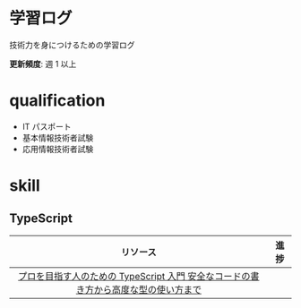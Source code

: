 # 学習ログ

技術力を身につけるための学習ログ

**更新頻度**: 週 1 以上

# qualification

- IT パスポート
- 基本情報技術者試験
- 応用情報技術者試験

# skill

## TypeScript

|                                                                                                                                                                                                                                                                                                                                                                                                                                                                                                                                                                                                                                 リソース                                                                                                                                                                                                                                                                                                                                                                                                                                                                                                                                                                                                                                 | 進捗 |
| :----------------------------------------------------------------------------------------------------------------------------------------------------------------------------------------------------------------------------------------------------------------------------------------------------------------------------------------------------------------------------------------------------------------------------------------------------------------------------------------------------------------------------------------------------------------------------------------------------------------------------------------------------------------------------------------------------------------------------------------------------------------------------------------------------------------------------------------------------------------------------------------------------------------------------------------------------------------------------------------------------------------------------------------------------------------------------------------------------------------------------------------------------------------------------------------------------------------------------------------------------------------------: | :--: |
| [プロを目指す人のための TypeScript 入門 安全なコードの書き方から高度な型の使い方まで](https://www.amazon.co.jp/%E3%83%97%E3%83%AD%E3%82%92%E7%9B%AE%E6%8C%87%E3%81%99%E4%BA%BA%E3%81%AE%E3%81%9F%E3%82%81%E3%81%AETypeScript%E5%85%A5%E9%96%80-%E5%AE%89%E5%85%A8%E3%81%AA%E3%82%B3%E3%83%BC%E3%83%89%E3%81%AE%E6%9B%B8%E3%81%8D%E6%96%B9%E3%81%8B%E3%82%89%E9%AB%98%E5%BA%A6%E3%81%AA%E5%9E%8B%E3%81%AE%E4%BD%BF%E3%81%84%E6%96%B9%E3%81%BE%E3%81%A7-Software-Design-plus/dp/4297127474?crid=17XY7FC1KYJJ0&dib=eyJ2IjoiMSJ9.QBJXgOsZT4kLuOBgMogZ7YDDYtjaS5VaSHhggTKGhyCda_goURIyU9G6wd5pzyGhdYg0b9It2yohjy1Zb3iK2iPUoN1H5jqb37ZDz_mYL-rFL0x7LpXFZw51On884ymxXs1eg0fBD0MxD5JzIoeHYYuhyCPb2pIn2x8YOAZN76Fm9ZmuQjyvl8BYhxr-8-QLfeJ1qFhxRLH5B_6CV4d7cCoZDmof9LgTHj1unCzUv9hzHw1BLhsIqVDw1bxTRsv73ujPYSdK5ijjRy3D6R0lUbUl2OXc5ywT_aJurNmrjrcq6VtqoEehAHI87LAIGvMogLf6gV5SqsW7WawMekwHUQalihycUQ9k9q5-oH4bxytRGVFE80OIqmb6NYbn-TQN8LuZemvgGCK-EfhfFvmpqI4eXFiWqpuY2lJ9vEE1NdDK1lDf5TI1LApvN4e4SYte.64cvFOvBLTWvCeJuWX0-IHezL2IE5-Go4bIot5V_Tzs&dib_tag=se&keywords=%E3%83%97%E3%83%AD%E3%82%92%E7%9B%AE%E6%8C%87%E3%81%99%E4%BA%BA%E3%81%AE%E3%81%9F%E3%82%81%E3%81%AEtypescript%E5%85%A5%E9%96%80&qid=1739691510&sprefix=%E3%83%97%E3%83%AD%E3%80%80type%2Caps%2C172&sr=8-1) |      |
